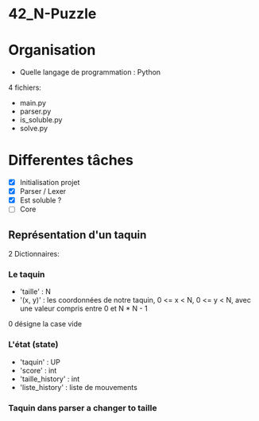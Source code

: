 # 42_N-Puzzle

# Organisation

* Quelle langage de programmation : Python

4 fichiers:
 - main.py
 - parser.py
 - is_soluble.py
 - solve.py

# Differentes tâches

 - [x] Initialisation projet
 - [x] Parser / Lexer
 - [x] Est soluble ?
 - [ ] Core

## Représentation d'un taquin

2 Dictionnaires:

### Le taquin

 - 'taille' : N
 - '(x, y)' : les coordonnées de notre taquin, 0 <= x < N, 0 <= y < N, avec une valeur compris entre 0 et N * N - 1

0 désigne la case vide

### L'état (state)

 - 'taquin' : UP
 - 'score' : int
 - 'taille_history' : int
 - 'liste_history' : liste de mouvements


### Taquin dans parser a changer to taille
